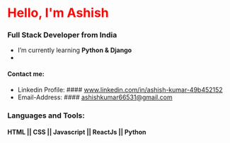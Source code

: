 <h1 align="left"><span style="color:red">Hello, I'm Ashish</span></h1>
<h3 align="left">Full Stack Developer from India</h3>

-  I’m currently learning **Python & Django**
- 
#### Contact me: 
- Linkedin Profile: #### www.linkedin.com/in/ashish-kumar-49b452152
- Email-Address: #### ashishkumar66531@gmail.com




### Languages and Tools:
#### HTML || CSS || Javascript || ReactJs || Python 


